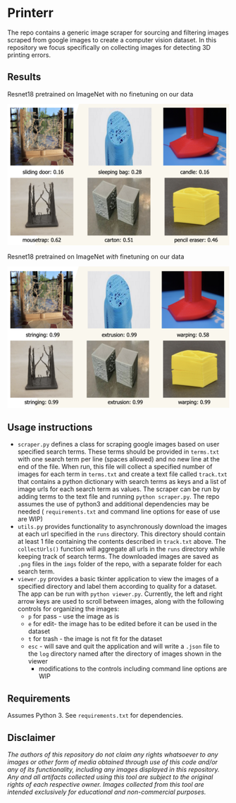 # Printerr

The repo contains a generic image scraper for sourcing and filtering images scraped from google images to create a computer vision dataset. In this repository we focus specifically on collecting images for detecting 3D printing errors.

## Results

Resnet18 pretrained on ImageNet with no finetuning on our data

![prefinetune](./assets/prefinetune.png)

Resnet18 pretrained on ImageNet *with* finetuning on our data

![prefinetune](./assets/postfinetune.png)



## Usage instructions

- `scraper.py` defines a class for scraping google images based on user specified search terms. These terms should be provided in `terms.txt` with one search term per line (spaces allowed) and no new line at the end of the file. When run, this file will collect a specified number of images for each term in `terms.txt` and create a text file called `track.txt` that contains a python dictionary with search terms as keys and a list of image urls for each search term as values. The scraper can be run by adding terms to the text file and running `python scraper.py`. The repo assumes the use of python3 and additional dependencies may be needed ( `requirements.txt` and command line options for ease of use are WIP)
- `utils.py` provides functionality to asynchronously download the images at each url specified in the `runs` directory. This directory should contain at least 1 file containing the contents described in `track.txt` above. The `collectUrls()` function will aggregate all urls in the `runs` directory while keeping track of search terms. The downloaded images are saved as `.png` files in the `imgs` folder of the repo, with a separate folder for each search term.
- `viewer.py` provides a basic tkinter application to view the images of a specified directory and label them according to quality for a dataset. The app can be run with `python viewer.py`. Currently, the left and right arrow keys are used to scroll between images, along with the following controls for organizing the images:
  - `p` for pass - use the image as is
  - `e` for edit- the image has to be edited before it can be used in the dataset
  - `t` for trash - the image is not fit for the dataset
  - `esc` - will save and quit the application and will write a `.json` file to the `log` directory named after the directory of images shown in the viewer
    - modifications to the controls including command line options are WIP

## Requirements

Assumes Python 3. See `requirements.txt` for dependencies.

## Disclaimer

*The authors of this repository do not claim any rights whatsoever to any images or other form of media obtained through use of this code and/or any of its functionality, including any images displayed in this repository. Any and all artifacts collected using this tool are subject to the original rights of each respective owner. Images collected from this tool are intended exclusively for educational and non-commercial purposes.*

